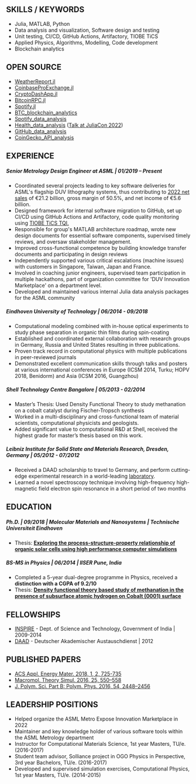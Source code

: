 ## SKILLS / KEYWORDS
- Julia, MATLAB, Python
- Data analysis and visualization, Software design and testing
- Unit testing, CI/CD, GitHub Actions, Artifactory, TIOBE TiCS
- Applied Physics, Algorithms, Modelling, Code development
- Blockchain analytics

## OPEN SOURCE
- [WeatherReport.jl](https://github.com/vnegi10/WeatherReport.jl)
- [CoinbaseProExchange.jl](https://github.com/vnegi10/CoinbaseProExchange.jl) 
- [CryptoDashApp.jl](https://github.com/vnegi10/CryptoDashApp.jl)
- [BitcoinRPC.jl](https://github.com/vnegi10/BitcoinRPC.jl)
- [Spotify.jl](https://github.com/vnegi10/Spotify.jl)
- [BTC_blockchain_analytics](https://github.com/vnegi10/BTC_blockchain_analytics)
- [Spotify_data_analysis](https://github.com/vnegi10/Spotify_data_analysis)
- [Health_data_analysis](https://github.com/vnegi10/Health_data_analysis) ([Talk at JuliaCon 2022](https://www.youtube.com/watch?v=4SokD3Om3kc))
- [GitHub_data_analysis](https://github.com/vnegi10/GitHub_data_analysis)
- [CoinGecko_API_analysis](https://github.com/vnegi10/CoinGecko_API_analysis)

## EXPERIENCE

##### Senior Metrology Design Engineer at ASML | 01/2019 – Present
- Coordinated several projects leading to key software deliveries for ASML's flagship DUV
lithography systems, thus contributing to [2022 net sales](https://www.asml.com/en/investors/annual-report/2022)
of €21.2 billion, gross margin of 50.5%, and net income of €5.6 billion.
- Designed framework for internal software migration to GitHub, set up CI/CD using
GitHub Actions and Artifactory, code quality monitoring using [TIOBE TiCS TQI.](https://www.tiobe.com/products/tics/)
- Responsible for group's MATLAB architecture roadmap, wrote new design documents for
essential software components, supervised timely reviews, and oversaw stakeholder
management.
- Improved cross-functional competence by building knowledge transfer documents and
participating in design reviews
- Independently supported various critical escalations (machine issues) with customers in
Singapore, Taiwan, Japan and France.
- Involved in coaching junior engineers, supervised team participation in multiple
hackathons, part of organization committee for 'DUV Innovation Marketplace' on a department
level.
- Developed and maintained various internal Julia data analysis packages for the ASML
community

##### Eindhoven University of Technology | 06/2014 - 09/2018
- Computational modeling combined with in-house optical experiments to study phase 
separation in organic thin films during spin-coating
- Established and coordinated external collaboration with research groups in Germany,
Russia and United States resulting in three publications.
- Proven track record in computational physics with multiple publications in peer-reviewed journals
- Demonstrated excellent communication skills through talks and posters at various 
international conferences in Europe (ICSM 2014, Turku; HOPV 2018, Benidorm) and Asia (ICSM 2016, Guangzhou)

##### Shell Technology Centre Bangalore | 05/2013 - 02/2014
- Master’s Thesis: Used Density Functional Theory to study methanation on a cobalt catalyst
during Fischer-Tropsch synthesis
- Worked in a multi-disciplinary and cross-functional team of material scientists,
computational physicists and geologists.
- Added significant value to computational R&D at Shell, received the highest grade for
master’s thesis based on this work.

##### Leibniz Institute for Solid State and Materials Research, Dresden, Germany | 05/2012 - 07/2012
- Received a DAAD scholarship to travel to Germany, and perform cutting-edge experimental
research in a world-leading [laboratory](https://www.ifw-dresden.de/).
- Learned a novel spectroscopy technique involving high-frequency high-magnetic field electron spin resonance in a short period of two months   

## EDUCATION

##### Ph.D. | 09/2018 | Molecular Materials and Nanosystems | Technische Universiteit Eindhoven
- Thesis: [**Exploring the process-structure-property relationship of organic solar cells
using high performance computer simulations**](https://research.tue.nl/en/publications/exploring-the-process-structure-property-relationship-of-organic-)

##### BS-MS in Physics | 06/2014 | IISER Pune, India
- Completed a 5-year dual-degree programme in Physics, received a **distinction with a CGPA
of 9.2/10**
- Thesis: [**Density functional theory based study of methanation in the presence of subsurface 
atomic hydrogen on Cobalt (0001) surface**](http://dr.iiserpune.ac.in:8080/xmlui/handle/123456789/344)

## FELLOWSHIPS

- [INSPIRE](https://online-inspire.gov.in/) - Dept. of Science and Technology, Government of India | 2009-2014 
- [DAAD](https://www.daad.de/en/) - Deutscher Akademischer Austauschdienst | 2012

## PUBLISHED PAPERS

- [ACS Appl. Energy Mater. 2018, 1, 2, 725-735](https://pubs.acs.org/doi/10.1021/acsaem.7b00189)
- [Macromol. Theory Simul. 2016, 25, 550–558](https://onlinelibrary.wiley.com/doi/abs/10.1002/mats.201600075) 
- [J. Polym. Sci. Part B: Polym. Phys. 2016, 54, 2448–2456](https://onlinelibrary.wiley.com/doi/abs/10.1002/polb.24236)

## LEADERSHIP POSITIONS

- Helped organize the ASML Metro Expose Innovation Marketplace in 2022
- Maintainer and key knowledge holder of various software tools within the ASML Metrology
department
- Instructor for Computational Materials Science, 1st year Masters, TU/e. (2016-2017) 
- Student team advisor, Solliance project in OGO Physics in Perspective, 3rd year Bachelors, TU/e. (2016-2017)  
- Developed and supervised simulation exercises, Computational Physics, 1st year Masters, TU/e. (2014-2015)